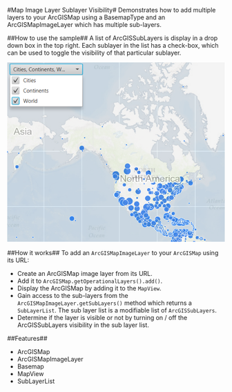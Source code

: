 #Map Image Layer Sublayer Visibility#
Demonstrates how to add multiple layers to your ArcGISMap using a BasemapType and an ArcGISMapImageLayer which has multiple sub-layers.

##How to use the sample##
A list of ArcGISSubLayers is display in a drop down box in the top right. Each sublayer in the list has a check-box, which can be used to toggle the visibility of that particular sublayer.

![](ArcGISImageLayerSublayerVisibility.png)

##How it works##
To add an `ArcGISMapImageLayer` to your `ArcGISMap` using its URL:

- Create an ArcGISMap image layer from its URL.
- Add it to `ArcGISMap.getOperationalLayers().add()`.
- Display the ArcGISMap by adding it to the `MapView`.
- Gain access to the sub-layers from the `ArcGISMapImageLayer.getSubLayers()` method which returns a `SubLayerList`. The sub layer list is a modifiable list of `ArcGISSubLayers`. 
- Determine if the layer is visible or not by turning on / off the ArcGISSubLayers visibility in the sub layer list.

##Features##
- ArcGISMap
- ArcGISMapImageLayer
- Basemap
- MapView
- SubLayerList
